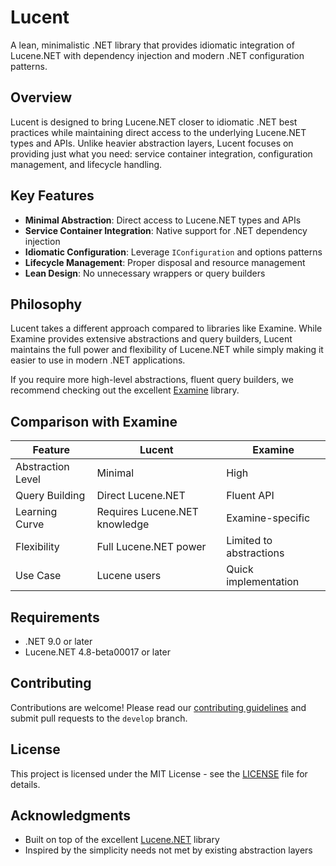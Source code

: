 # Lucent

A lean, minimalistic .NET library that provides idiomatic integration of Lucene.NET with dependency injection and modern .NET configuration patterns.

## Overview

Lucent is designed to bring Lucene.NET closer to idiomatic .NET best practices while maintaining direct access to the underlying Lucene.NET types and APIs. Unlike heavier abstraction layers, Lucent focuses on providing just what you need: service container integration, configuration management, and lifecycle handling.

## Key Features

- **Minimal Abstraction**: Direct access to Lucene.NET types and APIs
- **Service Container Integration**: Native support for .NET dependency injection
- **Idiomatic Configuration**: Leverage `IConfiguration` and options patterns
- **Lifecycle Management**: Proper disposal and resource management
- **Lean Design**: No unnecessary wrappers or query builders

## Philosophy

Lucent takes a different approach compared to libraries like Examine. While Examine provides extensive abstractions and query builders, Lucent maintains the full power and flexibility of Lucene.NET while simply making it easier to use in modern .NET applications.

If you require more high-level abstractions, fluent query builders, we recommend checking out the excellent [Examine](https://github.com/Shazwazza/Examine) library.

## Comparison with Examine

| Feature | Lucent | Examine |
|---------|---------|---------|
| Abstraction Level | Minimal | High |
| Query Building | Direct Lucene.NET | Fluent API |
| Learning Curve | Requires Lucene.NET knowledge | Examine-specific |
| Flexibility | Full Lucene.NET power | Limited to abstractions |
| Use Case | Lucene users | Quick implementation |

## Requirements

- .NET 9.0 or later
- Lucene.NET 4.8-beta00017 or later

## Contributing

Contributions are welcome! Please read our [contributing guidelines](CONTRIBUTING.md) and submit pull requests to the `develop` branch.

## License

This project is licensed under the MIT License - see the [LICENSE](LICENSE) file for details.

## Acknowledgments

- Built on top of the excellent [Lucene.NET](https://lucenenet.apache.org/) library
- Inspired by the simplicity needs not met by existing abstraction layers